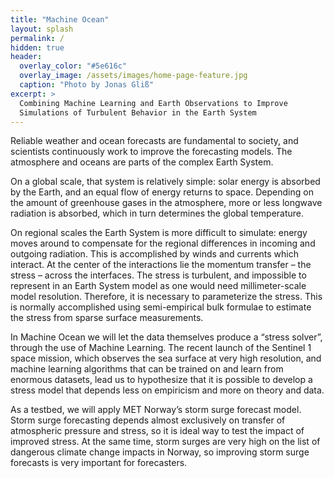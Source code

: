 ```yaml
---
title: "Machine Ocean"
layout: splash
permalink: /
hidden: true
header:
  overlay_color: "#5e616c"
  overlay_image: /assets/images/home-page-feature.jpg
  caption: "Photo by Jonas Gliß"
excerpt: >
  Combining Machine Learning and Earth Observations to Improve
  Simulations of Turbulent Behavior in the Earth System
---
```


Reliable weather and ocean forecasts are fundamental to society, and scientists continuously work to improve the forecasting models.
The atmosphere and oceans are parts of the complex Earth System.

On a global scale, that system is relatively simple: solar energy is absorbed by the Earth, and an equal flow of energy returns to space.
Depending on the amount of greenhouse gases in the atmosphere, more or less longwave radiation is absorbed, which in turn determines the global temperature.

On regional scales the Earth System is more difficult to simulate: energy moves around to compensate for the regional differences in incoming and outgoing radiation.
This is accomplished by winds and currents which interact.
At the center of the interactions lie the momentum transfer – the stress – across the interfaces.
The stress is turbulent, and impossible to represent in an Earth System model as one would need millimeter-scale model resolution.
Therefore, it is necessary to parameterize the stress.
This is normally accomplished using semi-empirical bulk formulae to estimate the stress from sparse surface measurements.

In Machine Ocean we will let the data themselves produce a “stress solver”, through the use of Machine Learning.
The recent launch of the Sentinel 1 space mission, which observes the sea surface at very high resolution,
and machine learning algorithms that can be trained on and learn from enormous datasets,
lead us to hypothesize that it is possible to develop a stress model that depends less on empiricism and more on theory and data.

As a testbed, we will apply MET Norway’s storm surge forecast model.
Storm surge forecasting depends almost exclusively on transfer of atmospheric pressure and stress, so it is ideal way to test the impact of improved stress.
At the same time, storm surges are very high on the list of dangerous climate change impacts in Norway, so improving storm surge forecasts is very important for forecasters.
